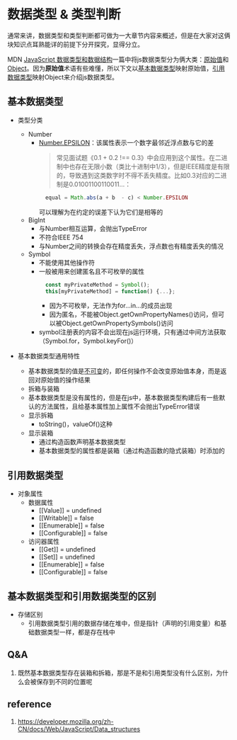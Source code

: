 # 数据类型 & 类型判断
通常来讲，数据类型和类型判断都可做为一大章节内容来概述，但是在大家对这俩块知识点耳熟能详的前提下分开探究，显得分立。

MDN [JavaScript 数据类型和数据结构](https://developer.mozilla.org/zh-CN/docs/Web/JavaScript/Data_structures)一篇中将js数据类型分为俩大类：[原始值](https://developer.mozilla.org/zh-CN/docs/Web/JavaScript/Data_structures#%E5%8E%9F%E5%A7%8B%E5%80%BC)和[Object](https://developer.mozilla.org/zh-CN/docs/Web/JavaScript/Data_structures#object)。因为**原始值**术语有些难懂，所以下文以[基本数据类型](#基本数据类型)映射原始值，[引用数据类型](#引用数据类型)映射Object来介绍js数据类型。
## 基本数据类型
- 类型分类
  - Number
    - [Number.EPSILON](https://developer.mozilla.org/zh-CN/docs/Web/JavaScript/Reference/Global_Objects/Number/EPSILON)：该属性表示一个数字最邻近浮点数与它的差
      > 常见面试题《0.1 + 0.2 !== 0.3》中会应用到这个属性。在二进制中也存在无限小数（类比十进制中1/3），但是IEEE精度是有限的，导致遇到这类数字时不得不丢失精度。比如0.3对应的二进制是0.01001100110011...：
      ```js
        equal = Math.abs(a + b  - c) < Number.EPSILON
      ```
      可以理解为在约定的误差下认为它们是相等的
  - BigInt
    - 与Number相互运算，会抛出TypeError
    - 不符合IEEE 754
    - 与Number之间的转换会存在精度丢失，浮点数也有精度丢失的情况
  - Symbol
    - 不能使用其他操作符
    - 一般被用来创建匿名且不可枚举的属性
      ```js
        const myPrivateMethod = Symbol();
        this[myPrivateMethod] = function() {...};
      ```
    	- 因为不可枚举，无法作为for...in...的成员出现
    	- 因为匿名，不能被Object.getOwnPropertyNames()访问，但可以被Object.getOwnPropertySymbols()访问
    - symbol注册表的内容不会出现在js运行环境，只有通过中间方法获取（Symbol.for，Symbol.keyFor()）

- 基本数据类型通用特性
  - 基本数据类型的值是[不可变](https://developer.mozilla.org/zh-CN/docs/Glossary/Immutable)的，即任何操作不会改变原始值本身，而是返回对原始值的操作结果
  - 拆箱与装箱
   - 基本数据类型是没有属性的，但是在js中，基本数据类型构建后有一些默认的方法属性，且给基本属性加上属性不会抛出TypeError错误
   - 显示拆箱
     - toString()，valueOf()这种
   - 显示装箱
     - 通过构造函数声明基本数据类型
     - 基本数据类型的属性都是装箱（通过构造函数的隐式装箱）时添加的

## 引用数据类型
- 对象属性
  - 数据属性
    - [[Value]] = undefined
    - [[Writable]] = false
    - [[Enumerable]] = false
    - [[Configurable]] = false
  - 访问器属性
    - [[Get]] = undefined
    - [[Set]] = undefined
    - [[Enumerable]] = false
    - [[Configurable]] = false

## 基本数据类型和引用数据类型的区别
- 存储区别
  - 引用数据类型引用的数据存储在堆中，但是指针（声明的引用变量）和基础数据类型一样，都是存在栈中

## Q&A
1. 既然基本数据类型存在装箱和拆箱，那是不是和引用类型没有什么区别，为什么会被保存到不同的位置呢

## reference
1. https://developer.mozilla.org/zh-CN/docs/Web/JavaScript/Data_structures